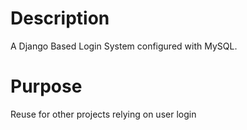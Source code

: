 # Description
A Django Based Login System configured with MySQL.

# Purpose
Reuse for other projects relying on user login
